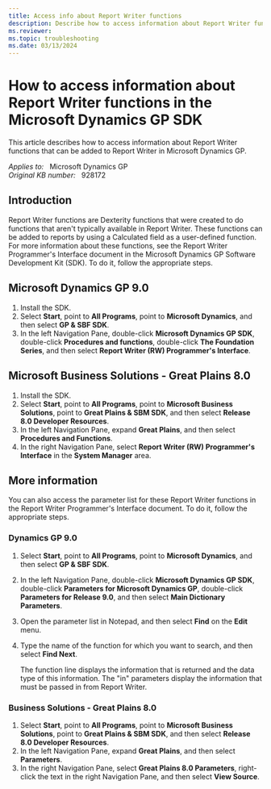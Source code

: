 ```yaml
---
title: Access info about Report Writer functions
description: Describe how to access information about Report Writer functions that can be used to customize Report Writer. The information is available in the Microsoft Dynamics GP SDK.
ms.reviewer:
ms.topic: troubleshooting
ms.date: 03/13/2024
---
```

# How to access information about Report Writer functions in the Microsoft Dynamics GP SDK

This article describes how to access information about Report Writer functions that can be added to Report Writer in Microsoft Dynamics GP.

_Applies to:_ &nbsp; Microsoft Dynamics GP  
_Original KB number:_ &nbsp; 928172

## Introduction

Report Writer functions are Dexterity functions that were created to do functions that aren't typically available in Report Writer. These functions can be added to reports by using a Calculated field as a user-defined function. For more information about these functions, see the Report Writer Programmer's Interface document in the Microsoft Dynamics GP Software Development Kit (SDK). To do it, follow the appropriate steps.

## Microsoft Dynamics GP 9.0

1. Install the SDK.
2. Select **Start**, point to **All Programs**, point to **Microsoft Dynamics**, and then select **GP & SBF SDK**.
3. In the left Navigation Pane, double-click **Microsoft Dynamics GP SDK**, double-click **Procedures and functions**, double-click **The Foundation Series**, and then select **Report Writer (RW) Programmer's Interface**.

## Microsoft Business Solutions - Great Plains 8.0

1. Install the SDK.
2. Select **Start**, point to **All Programs**, point to **Microsoft Business Solutions**, point to **Great Plains & SBM SDK**, and then select **Release 8.0 Developer Resources**.
3. In the left Navigation Pane, expand **Great Plains**, and then select **Procedures and Functions**.
4. In the right Navigation Pane, select **Report Writer (RW) Programmer's Interface** in the **System Manager** area.

## More information

You can also access the parameter list for these Report Writer functions in the Report Writer Programmer's Interface document. To do it, follow the appropriate steps.

### Dynamics GP 9.0

1. Select **Start**, point to **All Programs**, point to **Microsoft Dynamics**, and then select **GP & SBF SDK**.
2. In the left Navigation Pane, double-click **Microsoft Dynamics GP SDK**, double-click **Parameters for Microsoft Dynamics GP**, double-click **Parameters for Release 9.0**, and then select **Main Dictionary Parameters**.
3. Open the parameter list in Notepad, and then select **Find** on the **Edit** menu.
4. Type the name of the function for which you want to search, and then select **Find Next**.

    The function line displays the information that is returned and the data type of this information. The "in" parameters display the information that must be passed in from Report Writer.

### Business Solutions - Great Plains 8.0

1. Select **Start**, point to **All Programs**, point to **Microsoft Business Solutions**, point to **Great Plains & SBM SDK**, and then select **Release 8.0 Developer Resources**.
2. In the left Navigation Pane, expand **Great Plains**, and then select **Parameters**.
3. In the right Navigation Pane, select **Great Plains 8.0 Parameters**, right-click the text in the right Navigation Pane, and then select **View Source**.
